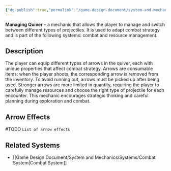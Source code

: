 ```yaml
---
{"dg-publish":true,"permalink":"/game-design-document/system-and-mechanics/mechanincs/combat-mechanics/managing-quiver/"}
---
```


**Managing Quiver** – a mechanic that allows the player to manage and switch between different types of projectiles. It is used to adapt combat strategy and is part of the following systems: combat and resource management.
## Description
The player can equip different types of arrows in the quiver, each with unique properties that affect combat strategy. Arrows are consumable items: when the player shoots, the corresponding arrow is removed from the inventory. To avoid running out, arrows must be picked up after being used. Stronger arrows are more limited in quantity, requiring the player to carefully manage resources and choose the right type of projectile for each encounter. This mechanic encourages strategic thinking and careful planning during exploration and combat.
## Arrow Effects

#TODO `List of arrow effects`

## Related Systems
- [[Game Design Document/System and Mechanics/Systems/Combat System\|Combat System]]

